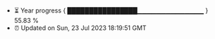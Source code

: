 - ⏳ Year progress { ████████████████▁▁▁▁▁▁▁▁▁▁▁▁▁▁ } 55.83 %
- ⏰ Updated on Sun, 23 Jul 2023 18:19:51 GMT

